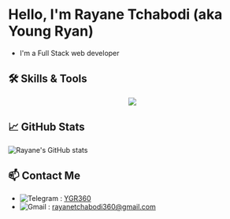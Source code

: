 # Hello, I'm Rayane Tchabodi (aka Young Ryan)

- I'm a Full Stack web developer 

## 🛠️ Skills & Tools
<p align="center">
  <a href="https://skillicons.dev">
    <img src="https://skillicons.dev/icons?i=git,github,laravel,nextjs,nodejs,php,ts,python,npm,tailwind,react,vscode,bash,bun,css,express,figma,js,linux,mysql,postman,postgres" />
  </a>
</p>

## 📈 GitHub Stats

![Rayane's GitHub stats](https://github-readme-stats.vercel.app/api?username=Ygryan360&show_icons=true&theme=holi)

## 📫 Contact Me

- ![Telegram](https://img.shields.io/badge/-Telegram-26A5E4?logo=telegram&logoColor=white) : [YGR360](https://t.me/YGR360)
- ![Gmail](https://img.shields.io/badge/-Gmail-EA4335?logo=gmail&logoColor=white) : [rayanetchabodi360@gmail.com](mailto:rayanetchabodi360@gmail.com)
